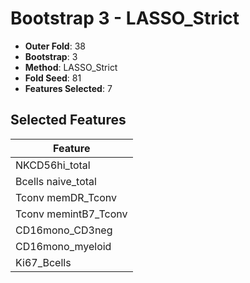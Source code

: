 # Bootstrap 3 - LASSO_Strict

- **Outer Fold**: 38
- **Bootstrap**: 3
- **Method**: LASSO_Strict
- **Fold Seed**: 81
- **Features Selected**: 7

## Selected Features

| Feature |
|---------|
| NKCD56hi_total |
| Bcells naive_total |
| Tconv memDR_Tconv |
| Tconv memintB7_Tconv |
| CD16mono_CD3neg |
| CD16mono_myeloid |
| Ki67_Bcells |
